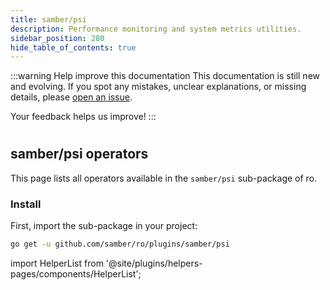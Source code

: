 ```yaml
---
title: samber/psi
description: Performance monitoring and system metrics utilities.
sidebar_position: 280
hide_table_of_contents: true
---
```


:::warning Help improve this documentation
This documentation is still new and evolving. If you spot any mistakes, unclear explanations, or missing details, please [open an issue](https://github.com/samber/ro/issues).

Your feedback helps us improve!
:::

#
## samber/psi operators

This page lists all operators available in the `samber/psi` sub-package of ro.

### Install

First, import the sub-package in your project:

```bash
go get -u github.com/samber/ro/plugins/samber/psi
```

import HelperList from '@site/plugins/helpers-pages/components/HelperList';

<HelperList 
  type="plugin"
  category="samber-psi"
/>
